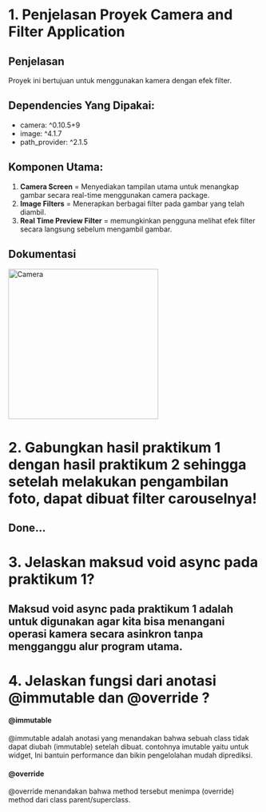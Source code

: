 # 1. Penjelasan Proyek Camera and Filter Application

## Penjelasan
Proyek ini bertujuan untuk menggunakan kamera dengan efek filter.

## Dependencies Yang Dipakai:
- camera: ^0.10.5+9
- image: ^4.1.7
- path_provider: ^2.1.5

## Komponen Utama:
1. **Camera Screen** = Menyediakan tampilan utama untuk menangkap gambar secara real-time menggunakan camera package.
2. **Image Filters** = Menerapkan berbagai filter pada gambar yang telah diambil.
3. **Real Time Preview Filter** = memungkinkan pengguna melihat efek filter secara langsung sebelum mengambil gambar.

## Dokumentasi

<img src="assets/images/dokumentasi-camera.gif" alt="Camera" width="300px">

# 2. Gabungkan hasil praktikum 1 dengan hasil praktikum 2 sehingga setelah melakukan pengambilan foto, dapat dibuat filter carouselnya!
## Done...

# 3. Jelaskan maksud void async pada praktikum 1?
## Maksud void async pada praktikum 1 adalah untuk digunakan agar kita bisa menangani operasi kamera secara asinkron tanpa mengganggu alur program utama.

# 4. Jelaskan fungsi dari anotasi @immutable dan @override ?

#### @immutable
@immutable adalah anotasi yang menandakan bahwa sebuah class tidak dapat diubah (immutable) setelah dibuat. contohnya  imutable yaitu untuk widget, Ini bantuin performance dan bikin pengelolahan mudah diprediksi.

#### @override
@override menandakan bahwa method tersebut menimpa (override) method dari class parent/superclass.

